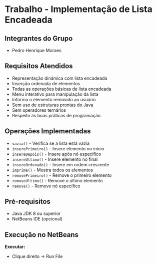 # Trabalho - Implementação de Lista Encadeada

## Integrantes do Grupo
- Pedro Henrique Moraes

## Requisitos Atendidos
- Representação dinâmica com lista encadeada
- Inserção ordenada de elementos
- Todas as operações básicas de lista encadeada
- Menu interativo para manipulação da lista
- Informa o elemento removido ao usuário
- Sem uso de estruturas prontas do Java
- Sem operadores ternários
- Respeito às boas práticas de programação

## Operações Implementadas
- `vazia()` - Verifica se a lista está vazia
- `inserePrimeiro()` - Insere elemento no início
- `insereDepois()` - Insere após nó específico  
- `insereUltimo()` - Insere elemento no final
- `insereOrdenado()` - Insere em ordem crescente
- `imprime()` - Mostra todos os elementos
- `removePrimeiro()` - Remove o primeiro elemento
- `removeUltimo()` - Remove o último elemento
- `remove()` - Remove nó específico

## Pré-requisitos
- Java JDK 8 ou superior
- NetBeans IDE (opcional)

## Execução no NetBeans

**Executar:**
   - Clique direito → Run File
